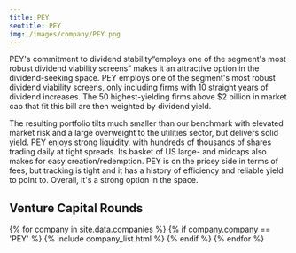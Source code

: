 ```yaml
---
title: PEY 
seotitle: PEY
img: /images/company/PEY.png
---
```


PEY's commitment to dividend stability“employs one of the segment's most robust dividend viability screens” makes it an attractive option in the dividend-seeking space. PEY employs one of the segment's most robust dividend viability screens, only including firms with 10 straight years of dividend increases. The 50 highest-yielding firms above $2 billion in market cap that fit this bill are then weighted by dividend yield. 

The resulting portfolio tilts much smaller than our benchmark with elevated market risk and a large overweight to the utilities sector, but delivers solid yield. PEY enjoys strong liquidity, with hundreds of thousands of shares trading daily at tight spreads. Its basket of US large- and midcaps also makes for easy creation/redemption. PEY is on the pricey side in terms of fees, but tracking is tight and it has a history of efficiency and reliable yield to point to. Overall, it's a strong option in the space.

## Venture Capital Rounds

{% for company in site.data.companies %}
{% if company.company == 'PEY' %}
{% include company_list.html %}
{% endif %}
{% endfor %}